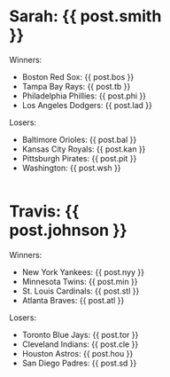 <div>
<div style="width: 300px; float: left">
<h1>Sarah: {{ post.smith }}</h1>
<p>Winners:
	<ul>
		<li>Boston Red Sox: {{ post.bos }}</li>
		<li>Tampa Bay Rays: {{ post.tb }}</li>
		<li>Philadelphia Phillies: {{ post.phi }}</li>
		<li>Los Angeles Dodgers: {{ post.lad }}</li>
	</ul>
</p>
<p>Losers:
	<ul>
		<li>Baltimore Orioles: {{ post.bal }}</li>
		<li>Kansas City Royals: {{ post.kan }}</li>
		<li>Pittsburgh Pirates: {{ post.pit }}</li>
		<li>Washington: {{ post.wsh }}</li>
	</ul>
</p>
</div>
<div style="width: 300px; float: left">
<h1>Travis: {{ post.johnson }}</h1>
<p>Winners:
	<ul>
		<li>New York Yankees: {{ post.nyy }}</li>
		<li>Minnesota Twins: {{ post.min }}</li>
		<li>St. Louis Cardinals: {{ post.stl }}</li>
		<li>Atlanta Braves: {{ post.atl }}</li>
	</ul>
</p>
<p>Losers:
	<ul>
		<li>Toronto Blue Jays: {{ post.tor }}</li>
		<li>Cleveland Indians: {{ post.cle }}</li>
		<li>Houston Astros: {{ post.hou }}</li>
		<li>San Diego Padres: {{ post.sd }}</li>
	</ul>
</p>
</div>
<div class="clearfix"></div>
</div>
